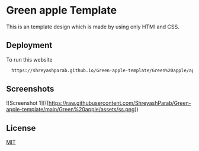 # Green apple Template
This is an template design which is made by using only HTMl and CSS.

## Deployment
To run this website

```bash
  https://shreyashparab.github.io/Green-apple-template/Green%20apple/apple.html
```


## Screenshots


![Screenshot 1][([https://raw.githubusercontent.com/ShreyashParab/Green-apple-template/main/Green%20apple/assets/ss.png))

## License

[MIT](https://choosealicense.com/licenses/mit/)

